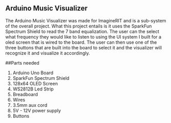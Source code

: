 ## Arduino Music Visualizer
The Arduino Music Visualizer was made for ImagineRIT and is a sub-system of the overall project.
What this project entails is it uses the SparkFun Spectrum Shield to read the 7 band equalization.
The user can the select what frequency they would like to listen to using the UI system I built
for a oled screen that is wired to the board.  The user can then use one of the three buttons
that are built into the board to select it and the visualizer will recognize it and visualize 
it accordingly.

##Parts needed
1. Arduino Uno Board
2. SparkFun Spectrum Shield
3. 128x64 OLED Screen
4. WS2812B Led Strip
5. Breadboard
6. Wires
7. 3.5mm aux cord
8. 5V - 12V power supply
9. Buttons
